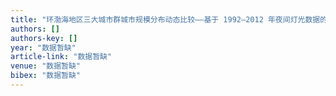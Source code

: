 ```yaml
---
title: "环渤海地区三大城市群城市规模分布动态比较——基于 1992—2012 年夜间灯光数据的分析和透视"
authors: []
authors-key: []
year: "数据暂缺"
article-link: "数据暂缺"
venue: "数据暂缺"
bibex: "数据暂缺"
---
```


